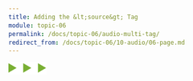 ```yaml
---
title: Adding the &lt;source&gt; Tag
module: topic-06
permalink: /docs/topic-06/audio-multi-tag/
redirect_from: /docs/topic-06/10-audio/06-page.md
---
```


<img src="./../../../img/arrow-divider.svg" style="width: 75px; border: none; margin: 0px 0 20px 0" />
